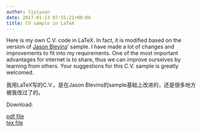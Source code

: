 ```yaml
---
author: liyiyuan
date: 2017-01-13 07:55:21+00:00
title: CV sample in LaTeX
---
```

Here is my own C.V. code in LaTeX. In fact, it is modified based on the 
version of [Jason Blevins](https://jblevins.org/projects/cv-template/)‘ 
sample.  I have made a lot of changes and improvements to fit into 
my requirements.
One of the most important advantages for internet is to share, 
thus we can improve ourselves by learning from others. Your 
suggestions for this C.V. sample is greatly welcomed.
 
我用LaTeX写的C.V.，是在Jason Blevins的sample基础上改进的，还是很多地方被我改过了的。

Download:

[pdf file]()     
[tex file]()

